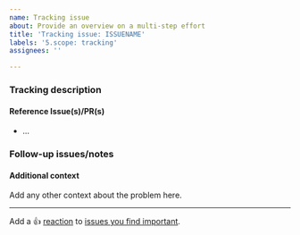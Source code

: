 ```yaml
---
name: Tracking issue
about: Provide an overview on a multi-step effort
title: 'Tracking issue: ISSUENAME'
labels: '5.scope: tracking'
assignees: ''

---
```


### Tracking description

<!--
Provide a brief summary of the project or multi-step effort. Explain why it is
necessary and what the goals are.

You may include way to reproduce the problem, screenshots or any information
that you find relevant.
-->

#### Reference Issue(s)/PR(s)

- ...

### Follow-up issues/notes

<!--
List any follow-up issues that need to be addressed after the main tasks are
completed, or any notes related to the project.
-->

#### Additional context
Add any other context about the problem here.

---

Add a :+1: [reaction] to [issues you find important].

[reaction]: https://github.blog/2016-03-10-add-reactions-to-pull-requests-issues-and-comments/
[issues you find important]: https://github.com/NixOS/nixpkgs/issues?q=is%3Aissue+is%3Aopen+sort%3Areactions-%2B1-desc
